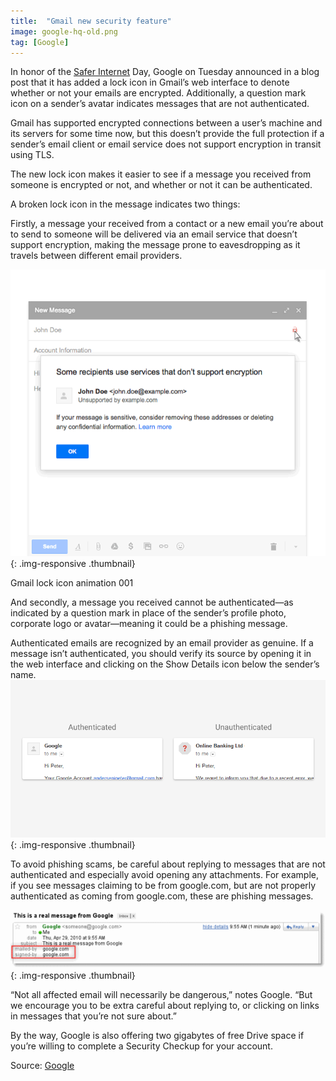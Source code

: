 ```yaml
---
title:  "Gmail new security feature"
image: google-hq-old.png
tag: [Google]
---
```


In honor of the [Safer Internet](https://www.saferinternetday.org/) Day, Google on Tuesday announced in a blog post that it has added a lock icon in Gmail’s web interface to denote whether or not your emails are encrypted. Additionally, a question mark icon on a sender’s avatar indicates messages that are not authenticated.

Gmail has supported encrypted connections between a user’s machine and its servers for some time now, but this doesn’t provide the full protection if a sender’s email client or email service does not support encryption in transit using TLS.

The new lock icon makes it easier to see if a message you received from someone is encrypted or not, and whether or not it can be authenticated.

A broken lock icon in the message indicates two things:

Firstly, a message your received from a contact or a new email you’re about to send to someone will be delivered via an email service that doesn’t support encryption, making the message prone to eavesdropping as it travels between different email providers.

![Gmail new security feature](/img/large/google/gmail-lock-screenshot.PNG "Gmail new security feature"){: .img-responsive .thumbnail}

Gmail lock icon animation 001

And secondly, a message you received cannot be authenticated—as indicated by a question mark in place of the sender’s profile photo, corporate logo or avatar—meaning it could be a phishing message.

Authenticated emails are recognized by an email provider as genuine. If a message isn’t authenticated, you should verify its source by opening it in the web interface and clicking on the Show Details icon below the sender’s name.
![Gmail new security feature](/img/large/google/Gmail-unauthenticated-avatar-web-screenshot-001.png "Gmail new security feature"){: .img-responsive .thumbnail}

To avoid phishing scams, be careful about replying to messages that are not authenticated and especially avoid opening any attachments. For example, if you see messages claiming to be from google.com, but are not properly authenticated as coming from google.com, these are phishing messages.

![Gmail new security feature](/img/large/google/Gmail-unauthenticated-message-web-screenshot-001.gif
 "Gmail new security feature"){: .img-responsive .thumbnail}
 
“Not all affected email will necessarily be dangerous,” notes Google. “But we encourage you to be extra careful about replying to, or clicking on links in messages that you’re not sure about.”

By the way, Google is also offering two gigabytes of free Drive space if you’re willing to complete a Security Checkup for your account.

Source: [Google](http://gmailblog.blogspot.hr/2016/02/making-email-safer-for-you-posted-by.html)